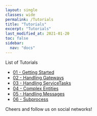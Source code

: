 ```yaml
---
layout: single
classes: wide
permalink: /Tutorials
title: "Tutorials"
excerpt: "Tutorials"
last_modified_at: 2021-01-20
toc: false
sidebar:
  nav: "docs"
---
```


List of Tutorials

- [01 - Getting Started](/tutorials/part01)
- [02 - Handling Gateways](/tutorials/part02)
- [03 - Handling ServiceTasks](/tutorials/part03)
- [04 - Complex Entities](/tutorials/part04)
- [05 - Handling Messages](/tutorials/part05)
- [06 - Subprocess](/tutorials/part06)

Cheers and follow us on social networks!

